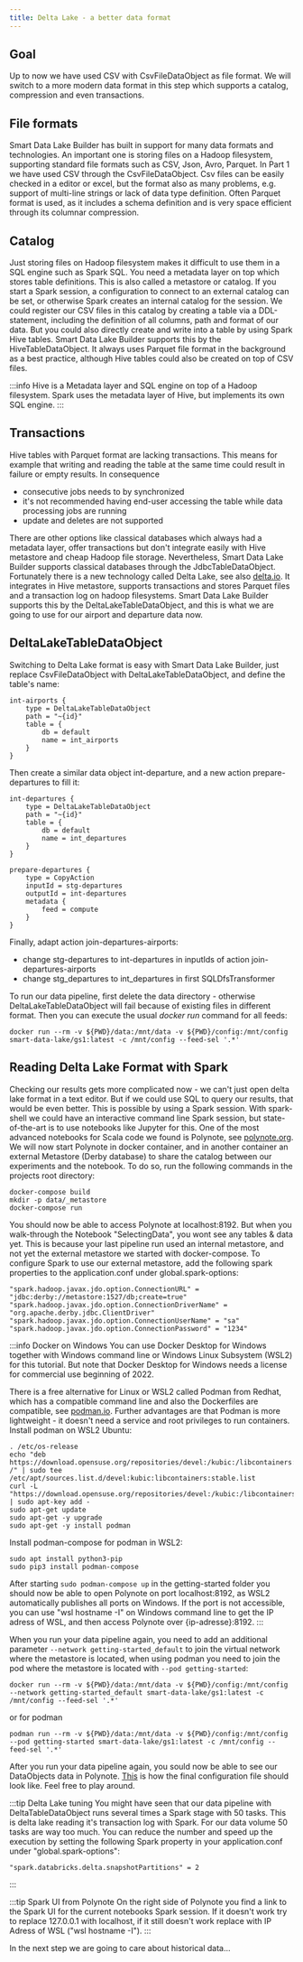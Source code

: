 ```yaml
---
title: Delta Lake - a better data format
---
```


## Goal

Up to now we have used CSV with CsvFileDataObject as file format. We will switch to a more modern data format in this step which supports a catalog, compression and even transactions.

## File formats

Smart Data Lake Builder has built in support for many data formats and technologies. 
An important one is storing files on a Hadoop filesystem, supporting standard file formats such as CSV, Json, Avro, Parquet.
In Part 1 we have used CSV through the CsvFileDataObject. Csv files can be easily checked in a editor or excel, but the format also as many problems, e.g. support of multi-line strings or lack of data type definition.
Often Parquet format is used, as it includes a schema definition and is very space efficient through its columnar compression.

## Catalog

Just storing files on Hadoop filesystem makes it difficult to use them in a SQL engine such as Spark SQL. You need a metadata layer on top which stores table definitions. This is also called a metastore or catalog.
If you start a Spark session, a configuration to connect to an external catalog can be set, or otherwise Spark creates an internal catalog for the session.
We could register our CSV files in this catalog by creating a table via a DDL-statement, including the definition of all columns, path and format of our data.
But you could also directly create and write into a table by using Spark Hive tables. 
Smart Data Lake Builder supports this by the HiveTableDataObject. It always uses Parquet file format in the background as a best practice, although Hive tables could also be created on top of CSV files.

:::info
Hive is a Metadata layer and SQL engine on top of a Hadoop filesystem. Spark uses the metadata layer of Hive, but implements its own SQL engine.
:::

## Transactions

Hive tables with Parquet format are lacking transactions. This means for example that writing and reading the table at the same time could result in failure or empty results. 
In consequence 
* consecutive jobs needs to by synchronized
* it's not recommended having end-user accessing the table while data processing jobs are running
* update and deletes are not supported

There are other options like classical databases which always had a metadata layer, offer transactions but don't integrate easily with Hive metastore and cheap Hadoop file storage.
Nevertheless, Smart Data Lake Builder supports classical databases through the JdbcTableDataObject.
Fortunately there is a new technology called Delta Lake, see also [delta.io](https://delta.io/). It integrates in Hive metastore, supports transactions and stores Parquet files and a transaction log on hadoop filesystems.
Smart Data Lake Builder supports this by the DeltaLakeTableDataObject, and this is what we are going to use for our airport and departure data now.

## DeltaLakeTableDataObject

Switching to Delta Lake format is easy with Smart Data Lake Builder, just replace CsvFileDataObject with DeltaLakeTableDataObject, and define the table's name:

    int-airports {
        type = DeltaLakeTableDataObject
        path = "~{id}"
        table = {
            db = default
            name = int_airports
        }
    }

Then create a similar data object int-departure, and a new action prepare-departures to fill it:

    int-departures {
        type = DeltaLakeTableDataObject
        path = "~{id}"
        table = {
            db = default
            name = int_departures
        }
    }
    
    prepare-departures {
        type = CopyAction
        inputId = stg-departures
        outputId = int-departures
        metadata {
            feed = compute
        }
    }

Finally, adapt action join-departures-airports:
* change stg-departures to int-departures in inputIds of action join-departures-airports
* change stg_departures to int_departures in first SQLDfsTransformer

To run our data pipeline, first delete the data directory - otherwise DeltaLakeTableDataObject will fail because of existing files in different format.
Then you can execute the usual *docker run* command for all feeds:

    docker run --rm -v ${PWD}/data:/mnt/data -v ${PWD}/config:/mnt/config smart-data-lake/gs1:latest -c /mnt/config --feed-sel '.*'

## Reading Delta Lake Format with Spark

Checking our results gets more complicated now - we can't just open delta lake format in a text editor.
But if we could use SQL to query our results, that would be even better. This is possible by using a Spark session.
With spark-shell we could have an interactive command line Spark session, but state-of-the-art is to use notebooks like Jupyter for this.
One of the most advanced notebooks for Scala code we found is Polynote, see [polynote.org](https://polynote.org/).
We will now start Polynote in docker container, and in another container an external Metastore (Derby database) to share the catalog between our experiments and the notebook.
To do so, run the following commands in the projects root directory:
    
    docker-compose build
    mkdir -p data/_metastore
    docker-compose run

You should now be able to access Polynote at localhost:8192. But when you walk-through the Notebook "SelectingData", you wont see any tables & data yet. 
This is because your last pipeline run used an internal metastore, and not yet the external metastore we started with docker-compose.
To configure Spark to use our external metastore, add the following spark properties to the application.conf under global.spark-options:

    "spark.hadoop.javax.jdo.option.ConnectionURL" = "jdbc:derby://metastore:1527/db;create=true"
    "spark.hadoop.javax.jdo.option.ConnectionDriverName" = "org.apache.derby.jdbc.ClientDriver"
    "spark.hadoop.javax.jdo.option.ConnectionUserName" = "sa"
    "spark.hadoop.javax.jdo.option.ConnectionPassword" = "1234"

:::info Docker on Windows
You can use Docker Desktop for Windows together with Windows command line or Windows Linux Subsystem (WSL2) for this tutorial. But note that Docker Desktop for Windows needs a license for commercial use
beginning of 2022.

There is a free alternative for Linux or WSL2 called Podman from Redhat, which has a compatible command line and also the Dockerfiles are compatible, see [podman.io](https://podman.io/).
Further advantages are that Podman is more lightweight - it doesn't need a service and root privileges to run containers.
Install podman on WSL2 Ubuntu:

    . /etc/os-release
    echo "deb https://download.opensuse.org/repositories/devel:/kubic:/libcontainers:/stable/xUbuntu_${VERSION_ID}/ /" | sudo tee /etc/apt/sources.list.d/devel:kubic:libcontainers:stable.list
    curl -L "https://download.opensuse.org/repositories/devel:/kubic:/libcontainers:/stable/xUbuntu_${VERSION_ID}/Release.key" | sudo apt-key add -
    sudo apt-get update
    sudo apt-get -y upgrade
    sudo apt-get -y install podman

Install podman-compose for podman in WSL2:

    sudo apt install python3-pip
    sudo pip3 install podman-compose

After starting `sudo podman-compose up` in the getting-started folder you should now be able to open Polynote on port localhost:8192, as WSL2 automatically publishes all ports on Windows. 
If the port is not accessible, you can use "wsl hostname -I" on Windows command line to get the IP adress of WSL, and then access Polynote over {ip-adresse}:8192.
:::

When you run your data pipeline again, you need to add an additional parameter `--network getting-started_default` to join the virtual network where the metastore is located,
when using podman you need to join the pod where the metastore is located with `--pod getting-started`:

    docker run --rm -v ${PWD}/data:/mnt/data -v ${PWD}/config:/mnt/config --network getting-started_default smart-data-lake/gs1:latest -c /mnt/config --feed-sel '.*'

or for podman

    podman run --rm -v ${PWD}/data:/mnt/data -v ${PWD}/config:/mnt/config --pod getting-started smart-data-lake/gs1:latest -c /mnt/config --feed-sel '.*'

After you run your data pipeline again, you sould now be able to see our DataObjects data in Polynote.
[This](config-examples/application-deltalake-part2.conf) is how the final configuration file should look like. Feel free to play around.

:::tip Delta Lake tuning
You might have seen that our data pipeline with DeltaTableDataObject runs several times a Spark stage with 50 tasks.
This is delta lake reading it's transaction log with Spark. For our data volume 50 tasks are way too much.
You can reduce the number and speed up the execution by setting the following Spark property in your application.conf under "global.spark-options":

    "spark.databricks.delta.snapshotPartitions" = 2
:::

:::tip Spark UI from Polynote
On the right side of Polynote you find a link to the Spark UI for the current notebooks Spark session. 
If it doesn't work try to replace 127.0.0.1 with localhost, if it still doesn't work replace with IP Adress of WSL ("wsl hostname -I"). 
:::

In the next step we are going to care about historical data...